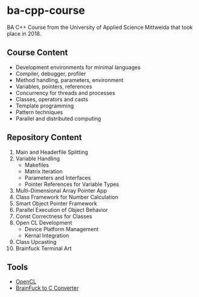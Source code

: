 # ba-cpp-course

BA C++ Course from the University of Applied Science Mittweida that took place in 2018.

## Course Content

- Development environments for minimal languages
- Compiler, debugger, profiler
- Method handling, parameters, environment
- Variables, pointers, references
- Concurrency for threads and processes
- Classes, operators and casts
- Template programming
- Pattern techniques
- Parallel and distributed computing

## Repository Content

1. Main and Headerfile Splitting
2. Variable Handling
   - Makefiles
   - Matrix Iteration
   - Parameters and Interfaces
   - Pointer References for Variable Types
3. Multi-Dimensional Array Pointer App
4. Class Framework for Number Calculation
5. Smart Object Pointer Framework
6. Parallel Execution of Object Behavior
7. Const Correctness for Classes
8. Open CL Development
   - Device Platform Management
   - Kernal Integration
9. Class Upcasting
10. Brainfuck Terminal Art

## Tools

- [OpenCL](https://rocmdocs.amd.com/en/latest/Programming_Guides/Opencl-programming-guide.html)
- [BrainFuck to C Converter](https://github.com/paulkaefer/bftoc/blob/master/bftoc.py)
